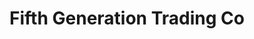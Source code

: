 ---
title: "Fifth Generation Trading Co"
url: /farmington/fifth-generation-trading-co/
shop: shop
---